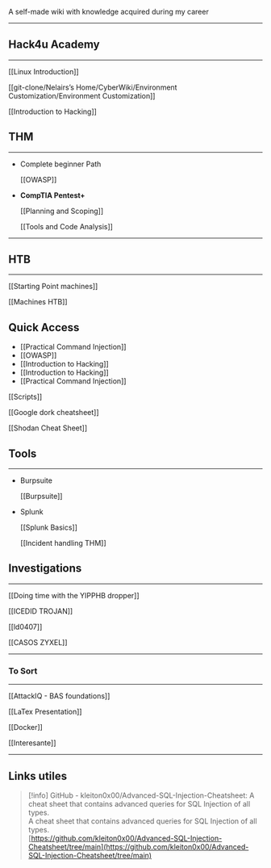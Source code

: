 A self-made wiki with knowledge acquired during my career

---

## Hack4u Academy

---

[[Linux Introduction]]

[[git-clone/Nelairs’s Home/CyberWiki/Environment Customization/Environment Customization]]

[[Introduction to Hacking]]

## THM

---

- Complete beginner Path
    
    [[OWASP]]
    
- **CompTIA Pentest+**
    
    [[Planning and Scoping]]
    
    [[Tools and Code Analysis]]
    

---

## HTB

---

[[Starting Point machines]]

[[Machines HTB]]

## Quick Access

- [[Practical Command Injection]]
- [[OWASP]]
- [[Introduction to Hacking]]
- [[Introduction to Hacking]]
- [[Practical Command Injection]]

  

  

[[Scripts]]

[[Google dork cheatsheet]]

[[Shodan Cheat Sheet]]

## Tools

---

- Burpsuite
    
    [[Burpsuite]]
    
- Splunk
    
    [[Splunk Basics]]
    
    [[Incident handling THM]]
    

## Investigations

---

[[Doing time with the YIPPHB dropper]]

[[ICEDID TROJAN]]

[[ld0407]]

[[CASOS ZYXEL]]

  

---

### To Sort

---

[[AttackIQ - BAS foundations]]

[[LaTex Presentation]]

[[Docker]]

[[Interesante]]

---

## Links utiles

> [!info] GitHub - kleiton0x00/Advanced-SQL-Injection-Cheatsheet: A cheat sheet that contains advanced queries for SQL Injection of all types.  
> A cheat sheet that contains advanced queries for SQL Injection of all types.  
> [https://github.com/kleiton0x00/Advanced-SQL-Injection-Cheatsheet/tree/main](https://github.com/kleiton0x00/Advanced-SQL-Injection-Cheatsheet/tree/main)